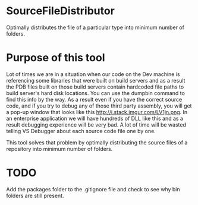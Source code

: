 # SourceFileDistributor
Optimally distributes the file of a particular type into minimum number of folders.

# Purpose of this tool
Lot of times we are in a situation when our code on the Dev machine is referencing some libraries that were built on build servers and as a result the PDB files built on those build servers contain hardcoded file paths to build server's hard disk locations. You can use the dumpbin command to find this info by the way. As a result even if you have the correct source code, and if you try to debug any of those third party assembly, you will get a pop-up window that looks like this http://i.stack.imgur.com/LV1jn.png. In an enterprise application we will have hundreds of DLL like this and as a result debugging experience will be very bad. A lot of time will be wasted telling VS Debugger about each source code file one by one.

This tool solves that problem by optimally distributing the source files of a repository into minimum number of folders.


# TODO
Add the packages folder to the .gitignore file and check to see why bin folders are still present.
